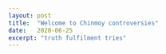 ```yaml
---
layout: post
title:  "Welcome to Chinmoy controversies"
date:   2020-06-25
excerpt: "truth fulfilment tries"
---
```


